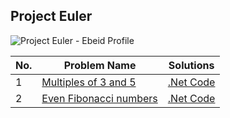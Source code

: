 ## Project Euler

![Project Euler - Ebeid Profile](https://projecteuler.net/profile/ebeid.png "Project Euler - Ebeid Profile")

| No. | Problem Name | Solutions |
|-----|--------------|----------|
| 1 | [Multiples of 3 and 5](https://projecteuler.net/problem=1) | [.Net Code](dotnet/0001) |
| 2 | [Even Fibonacci numbers](https://projecteuler.net/problem=2) | [.Net Code](dotnet/0002) |